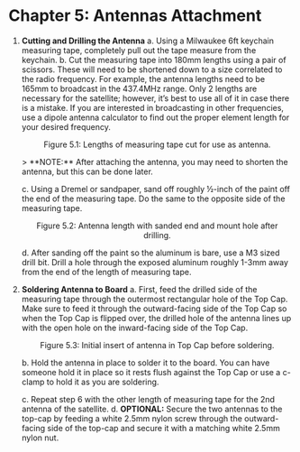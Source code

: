 # Chapter 5: Antennas Attachment

1. **Cutting and Drilling the Antenna**
   a. Using a Milwaukee 6ft keychain measuring tape, completely pull out the tape measure from the keychain.
   b. Cut the measuring tape into 180mm lengths using a pair of scissors. These will need to be shortened down to a size correlated to the radio frequency. For example, the antenna lengths need to be 165mm to broadcast in the 437.4MHz range. Only 2 lengths are necessary for the satellite; however, it’s best to use all of it in case there is a mistake. If you are interested in broadcasting in other frequencies, use a dipole antenna calculator to find out the proper element length for your desired frequency.
   <p align="center">Figure 5.1: Lengths of measuring tape cut for use as antenna.</p>
   > **NOTE:** After attaching the antenna, you may need to shorten the antenna, but this can be done later.
   
   c. Using a Dremel or sandpaper, sand off roughly ½-inch of the paint off the end of the measuring tape. Do the same to the opposite side of the measuring tape.
   <p align="center">Figure 5.2: Antenna length with sanded end and mount hole after drilling.</p>
   d. After sanding off the paint so the aluminum is bare, use a M3 sized drill bit. Drill a hole through the exposed aluminum roughly 1-3mm away from the end of the length of measuring tape.

2. **Soldering Antenna to Board**
   a. First, feed the drilled side of the measuring tape through the outermost rectangular hole of the Top Cap. Make sure to feed it through the outward-facing side of the Top Cap so when the Top Cap is flipped over, the drilled hole of the antenna lines up with the open hole on the inward-facing side of the Top Cap.
   <p align="center">Figure 5.3: Initial insert of antenna in Top Cap before soldering.</p>
   b. Hold the antenna in place to solder it to the board. You can have someone hold it in place so it rests flush against the Top Cap or use a c-clamp to hold it as you are soldering.
   
   c. Repeat step 6 with the other length of measuring tape for the 2nd antenna of the satellite.
   d. **OPTIONAL:** Secure the two antennas to the top-cap by feeding a white 2.5mm nylon screw through the outward-facing side of the top-cap and secure it with a matching white 2.5mm nylon nut.

